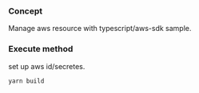 ### Concept 
Manage aws resource with typescript/aws-sdk sample.

### Execute method
set up aws id/secretes.

```
yarn build
```